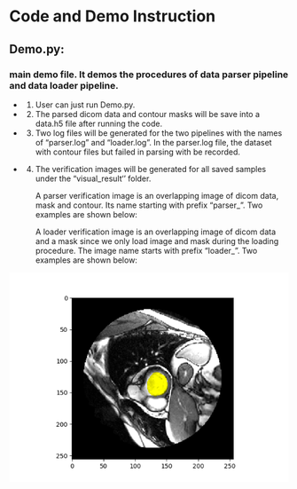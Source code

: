 # Code and Demo Instruction

## Demo.py: 
### main demo file. It demos the procedures of data parser pipeline and data loader pipeline. 

- 1. User can just run Demo.py.

- 2. The parsed dicom data and contour masks will be save into a data.h5 file after running the code.

- 3. Two log files will be generated for the two pipelines with the names of “parser.log” and “loader.log”. In the parser.log file, the dataset with contour files but failed in parsing with be recorded.

- 4. The verification images will be generated for all saved samples under the “visual_result‘’ folder. 

     A parser verification image is an overlapping image of dicom data, mask and contour. Its name starting with prefix “parser_”. Two examples are shown below: 

     A loader verification image is an overlapping image of dicom data and a mask since we only load image and mask during the loading procedure. The image name starts with prefix “loader_”. Two examples are shown below:

![parser_SCD0000101-59.png](https://github.com/zhangpin10/CodingChallengePhase1/blob/master/visual_results/loader_SCD0000101-59.png)
